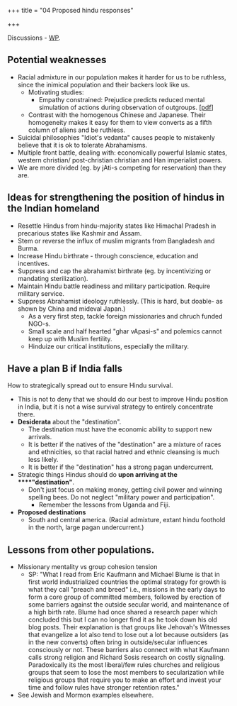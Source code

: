 +++
title = "04 Proposed hindu responses"

+++

Discussions - [WP](https://agnimaan.wordpress.com/2015/08/26/proposed-hindu-responses-to-demographic-projections/?fb_action_ids=10153199594647989&fb_action_types=news.publishes).

## **Potential weaknesses**
- Racial admixture in our population makes it harder for us to be ruthless, since the inimical population and their backers look like us.
    - Motivating studies: 
        - Empathy constrained: Prejudice predicts reduced mental simulation of actions during observation of outgroups. \[[pdf](http://www.researchgate.net/publictopics.PublicPostFileLoader.html?id=512385f4e24a465848000000&key=9fcfd512385f426ae9)\]
    - Contrast with the homogenous Chinese and Japanese. Their homogeneity makes it easy for them to view converts as a fifth column of aliens and be ruthless.
- Suicidal philosophies "Idiot's vedanta" causes people to mistakenly believe that it is ok to tolerate Abrahamisms.
- Multiple front battle, dealing with: economically powerful Islamic states, western christian/ post-christian christian and Han imperialist powers.
- We are more divided (eg. by jAti-s competing for reservation) than they are.

## Ideas for **strengthening the position of hindus in the Indian** homeland
- Resettle Hindus from hindu-majority states like Himachal Pradesh in precarious states like Kashmir and Assam. 
- Stem or reverse the influx of muslim migrants from Bangladesh and Burma.
- Increase Hindu birthrate - through conscience, education and incentives.
- Suppress and cap the abrahamist birthrate (eg. by incentivizing or mandating sterilization).
- Maintain Hindu battle readiness and military participation. Require military service.
- Suppress Abrahamist ideology ruthlessly. (This is hard, but doable- as shown by China and mideval Japan.)
    - As a very first step, tackle foreign missionaries and chruch funded NGO-s.
    - Small scale and half hearted "ghar vApasi-s" and polemics cannot keep up with Muslim fertility.
    - Hinduize our critical institutions, especially the military.

## **Have a plan B if India falls**
How to strategically spread out to ensure Hindu survival.
- This is not to deny that we should do our best to improve Hindu position in India, but it is not a wise survival strategy to entirely concentrate there.
- **Desiderata** about the "destination".
    - The destination must have the economic ability to support new arrivals.
    - It is better if the natives of the "destination" are a mixture of races and ethnicities, so that racial hatred and ethnic cleansing is much less likely.
    - It is better if the "destination" has a strong pagan undercurrent.
- Strategic things Hindus should do **upon arriving at the ****"destination"**.
    - Don't just focus on making money, getting civil power and winning spelling bees. Do not neglect "military power and participation".
        - Remember the lessons from Uganda and Fiji.
- **Proposed destinations**
    - South and central america. (Racial admixture, extant hindu foothold in the north, large pagan undercurrent.)

## **Lessons from other populations**.
- Missionary mentality vs group cohesion tension
    - SP: "What I read from Eric Kaufmann and Michael Blume is that in first world industrialized countries the optimal strategy for growth is what they call "preach and breed" i.e., missions in the early days to form a core group of committed members, followed by erection of some barriers against the outside secular world, and maintenance of a high birth rate. Blume had once shared a research paper which concluded this but I can no longer find it as he took down his old blog posts. Their explanation is that groups like Jehovah's Witnesses that evangelize a lot also tend to lose out a lot because outsiders (as in the new converts) often bring in outside/secular influences consciously or not. These barriers also connect with what Kaufmann calls strong religion and Richard Sosis research on costly signaling. Paradoxically its the most liberal/few rules churches and religious groups that seem to lose the most members to secularization while religious groups that require you to make an effort and invest your time and follow rules have stronger retention rates."
- See Jewish and Mormon examples elsewhere.
